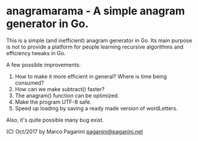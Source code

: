 # anagramarama - A simple anagram generator in Go.

This is a simple (and inefficient) anagram generator in Go. Its main purpose
is not to provide a platform for people learning recursive algorithms and
efficiency tweaks in Go.

A few possible improvements:

1. How to make it more efficient in general? Where is time being consumed?
2. How can we make subtract() faster?
3. The anagram() function can be optimized.
4. Make the program UTF-8 safe.
5. Speed up loading by saving a ready made version of wordLetters.

Also, it's quite possible many bug exist.

(C) Oct/2017 by Marco Paganini <paganini@paganini.net>

